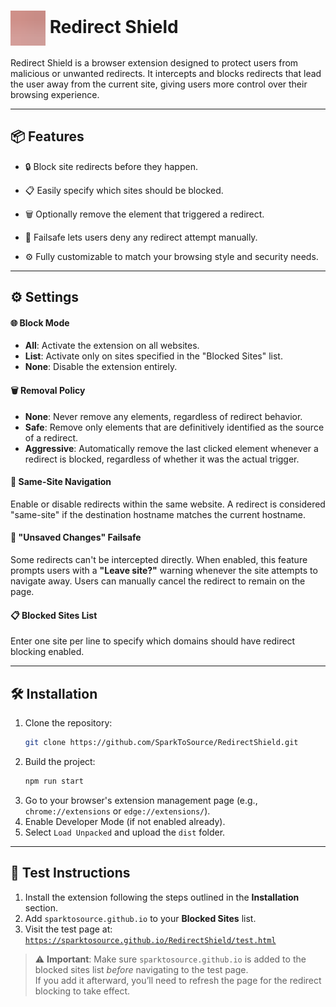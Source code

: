 # <img src="src/popup/images/logo.svg" alt="RedirectShield Logo" style="height:2em; vertical-align:middle;"> Redirect Shield

Redirect Shield is a browser extension designed to protect users from malicious or unwanted redirects. It intercepts and blocks redirects that lead the user away from the current site, giving users more control over their browsing experience.

---

## 📦 Features

- 🔒 Block site redirects before they happen.

- 📋 Easily specify which sites should be blocked.

- 🗑️ Optionally remove the element that triggered a redirect.

- 🛑 Failsafe lets users deny any redirect attempt manually.

- ⚙️ Fully customizable to match your browsing style and security needs.

---

## ⚙️ Settings

#### 🌐 Block Mode
- **All**: Activate the extension on all websites.  
- **List**: Activate only on sites specified in the "Blocked Sites" list.  
- **None**: Disable the extension entirely.

#### 🗑️ Removal Policy

- **None**: Never remove any elements, regardless of redirect behavior.  
- **Safe**: Remove only elements that are definitively identified as the source of a redirect.  
- **Aggressive**: Automatically remove the last clicked element whenever a redirect is blocked, regardless of whether it was the actual trigger.

#### 🔄 Same-Site Navigation
Enable or disable redirects within the same website. A redirect is considered "same-site" if the destination hostname matches the current hostname.


#### 🛑 "Unsaved Changes" Failsafe 
Some redirects can't be intercepted directly. When enabled, this feature prompts users with a **"Leave site?"** warning whenever the site attempts to navigate away. Users can manually cancel the redirect to remain on the page.

#### 📋 Blocked Sites List
Enter one site per line to specify which domains should have redirect blocking enabled.

---

## 🛠️ Installation

1. Clone the repository:
   ```bash
   git clone https://github.com/SparkToSource/RedirectShield.git
2. Build the project:
   ```bash
   npm run start
3. Go to your browser's extension management page (e.g., `chrome://extensions` or `edge://extensions/`).
4. Enable Developer Mode (if not enabled already).
5. Select `Load Unpacked` and upload the `dist` folder.

---

## 🧪 Test Instructions

1. Install the extension following the steps outlined in the **Installation** section.  
2. Add `sparktosource.github.io` to your **Blocked Sites** list.  
3. Visit the test page at: [`https://sparktosource.github.io/RedirectShield/test.html`](https://sparktosource.github.io/RedirectShield/test.html)

> ⚠️ **Important**: Make sure `sparktosource.github.io` is added to the blocked sites list *before* navigating to the test page.  
> If you add it afterward, you’ll need to refresh the page for the redirect blocking to take effect.
